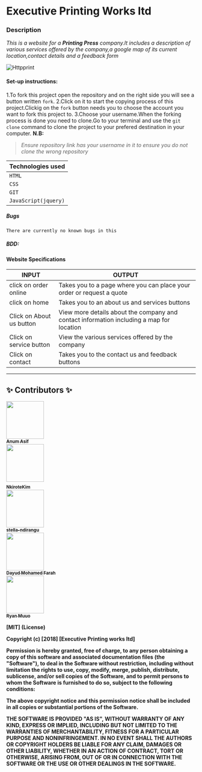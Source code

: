 # Executive Printing Works ltd

### Description
*This is a website for a **Printing Press** company.It includes a description of various services offered by the company,a google map of its current location,contact details and a feedback form* 

![Httpprint](https://thumbs.gfycat.com/EnchantingGrandioseBluebottlejellyfish-max-1mb.gif)

#### Set-up instructions:
 1.To fork this project open the repository and on the right side you will see a button written `fork`.
 2.Click on it to start the copying process of this project.Clickig on the `fork` button needs you to choose the account you want to fork this project to.
3.Choose your username.When the forking process is done you need to clone.Go to your terminal and use the `git clone` command to clone the project to your prefered destination in your computer.
**N.B:**
> *Ensure repository link has your username in it to ensure you do not clone the wrong repository*


|**Technologies used**|
| --- |
| `HTML`|
| `CSS` |
 | `GIT` |
| `JavaScript(jquery)` |
##### Bugs
    There are currently no known bugs in this

##### BDD:
 #### Website Specifications
|     INPUT                                  |      OUTPUT
|--------------------------------------------|-------------------------------------------------------|
|click on order online|Takes you to a page where you can place your order or request a quote|
|click on home | Takes you to an about us and services buttons|
|Click on About us button|View more details about the company and contact information including a map for location|
|Click on service button|View  the various services offered by the company|
|Click on contact|Takes you to the contact us and feedback buttons|

  ----------------------------------------------------------------------------------------------

## ✨ Contributors ✨
    

 [<img src="https://anumasif.github.io/portfolio/images/profile-pic.jpg" width="100px;"/> <br /><sub><b>
 Anum Asif</b></sub>](https://github.com/AnumAsif) <br> [<img src="https://avatars2.githubusercontent.com/u/43410875?s=460&v=4" width="100px;"/> <br /> <sub><b>NkiroteKim <b></sub>](https://github.com/NkiroteKim) <br>  [<img  src="https://stella-ndirangu.github.io/Portfolio/images/me2.jpg" width="100px;"/>
   <br /><sub><b>stella-ndirangu</sub></b>](https://github.com/stella-ndirangu)  <br>[<img src="https://avatars2.githubusercontent.com/u/8039543?s=460&v=4" width="100px;"/> 
   <br /><sub><b>Dayud Mohamed Farah</sub></b>](https://github.com/jinka) <br> [<img src="" width="100px;"/> 
   <br /><sub><b>Ryan  Muuo</sub><b>](https://github.com/qmuuoryan) 

    


 

[MIT] (License)

Copyright (c) [2018] [Executive Printing works ltd]

Permission is hereby granted, free of charge, to any person obtaining a copy
of this software and associated documentation files (the "Software"), to deal
in the Software without restriction, including without limitation the rights
to use, copy, modify, merge, publish, distribute, sublicense, and/or sell
copies of the Software, and to permit persons to whom the Software is
furnished to do so, subject to the following conditions:

The above copyright notice and this permission notice shall be included in all
copies or substantial portions of the Software.

THE SOFTWARE IS PROVIDED "AS IS", WITHOUT WARRANTY OF ANY KIND, EXPRESS OR
IMPLIED, INCLUDING BUT NOT LIMITED TO THE WARRANTIES OF MERCHANTABILITY,
FITNESS FOR A PARTICULAR PURPOSE AND NONINFRINGEMENT. IN NO EVENT SHALL THE
AUTHORS OR COPYRIGHT HOLDERS BE LIABLE FOR ANY CLAIM, DAMAGES OR OTHER
LIABILITY, WHETHER IN AN ACTION OF CONTRACT, TORT OR OTHERWISE, ARISING FROM,
OUT OF OR IN CONNECTION WITH THE SOFTWARE OR THE USE OR OTHER DEALINGS IN THE
SOFTWARE.

